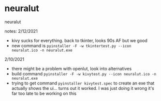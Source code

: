 # neuralut
neuralut

notes:
2/12/2021
- kivy sucks for everything. back to tkinter, looks 90s AF but we good
- new command is `pyinstaller -F -w tkintertest.py --icon neuralut.ico -n neuralut.exe`


2/10/2021
- there might be a problem with openlut, look into alternatives
- build command `pyinstaller -F -w kivytest.py --icon neuralut.ico -n neuralut.exe`
- trying to get command `pyinstaller kivytest.spec` to create an exe that actually shows the ui... turns out it worked. I was just doing it wrong it's far too late to be working on this
